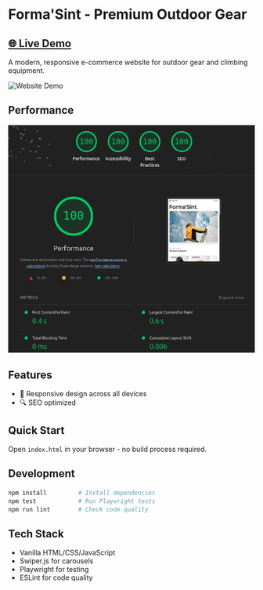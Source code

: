 # Forma'Sint - Premium Outdoor Gear 
## [🌐 Live Demo](https://cymmgithub.github.io/brands-manago-fe/)

A modern, responsive e-commerce website for outdoor gear and climbing equipment.

![Website Demo](./assets/website-demo.gif)

## Performance

![Lighthouse Score](./assets/lighthouse-score.png)

## Features

- 🎯 Responsive design across all devices
- 🔍 SEO optimized

## Quick Start

Open `index.html` in your browser - no build process required.

## Development

```bash
npm install         # Install dependencies
npm test            # Run Playwright tests
npm run lint        # Check code quality
```

## Tech Stack

- Vanilla HTML/CSS/JavaScript
- Swiper.js for carousels
- Playwright for testing
- ESLint for code quality
